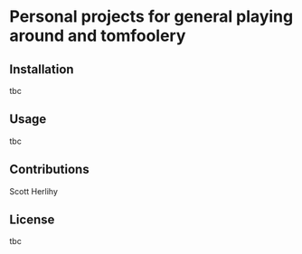 # Personal projects for general playing around and tomfoolery


## Installation
tbc

## Usage
tbc

## Contributions
Scott Herlihy

## License
tbc

